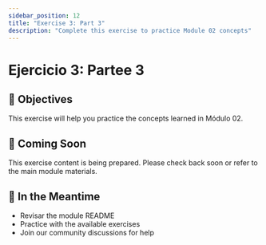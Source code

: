 ```yaml
---
sidebar_position: 12
title: "Exercise 3: Part 3"
description: "Complete this exercise to practice Module 02 concepts"
---
```


# Ejercicio 3: Partee 3

## 🎯 Objectives

This exercise will help you practice the concepts learned in Módulo 02.

## 📝 Coming Soon

This exercise content is being prepared. Please check back soon or refer to the main module materials.

## 🚀 In the Meantime

- Revisar the module README
- Practice with the available exercises
- Join our community discussions for help
